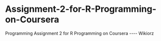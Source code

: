 # Assignment-2-for-R-Programming-on-Coursera
Programming Assignment 2 for R Programming on Coursera ---- Wikiorz
